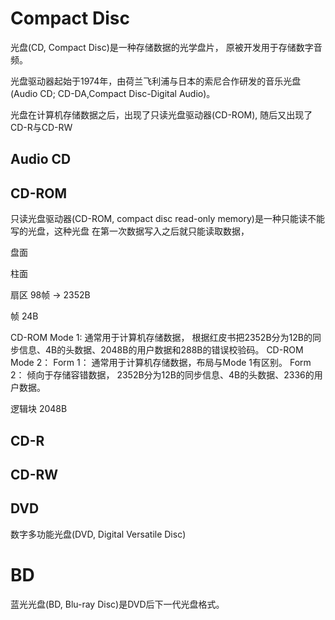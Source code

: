 # Compact Disc

光盘(CD, Compact Disc)是一种存储数据的光学盘片， 原被开发用于存储数字音频。

光盘驱动器起始于1974年，由荷兰飞利浦与日本的索尼合作研发的音乐光盘(Audio CD; CD-DA,Compact
Disc-Digital Audio)。

光盘在计算机存储数据之后，出现了只读光盘驱动器(CD-ROM), 随后又出现了CD-R与CD-RW



## Audio CD

## CD-ROM

只读光盘驱动器(CD-ROM, compact disc read-only memory)是一种只能读不能写的光盘，这种光盘
在第一次数据写入之后就只能读取数据，


盘面

柱面

扇区 98帧 -> 2352B

帧 24B


CD-ROM Mode 1:
通常用于计算机存储数据， 根据红皮书把2352B分为12B的同步信息、4B的头数据、2048B的用户数据和288B的错误校验码。
CD-ROM Mode 2：
Form 1：
通常用于计算机存储数据，布局与Mode 1有区别。
Form 2：
倾向于存储容错数据， 2352B分为12B的同步信息、4B的头数据、2336的用户数据。


逻辑块 2048B


## CD-R

## CD-RW

## DVD

数字多功能光盘(DVD, Digital Versatile Disc)

# BD

蓝光光盘(BD, Blu-ray Disc)是DVD后下一代光盘格式。